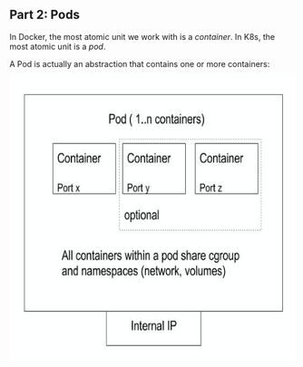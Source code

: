 ## Part 2: Pods

In Docker, the most atomic unit we work with is a *container*.
In K8s, the most atomic unit is a *pod*.

A Pod is actually an abstraction that contains one or more containers:

<img src="./k8s-pod.png" width="600" height="500">

